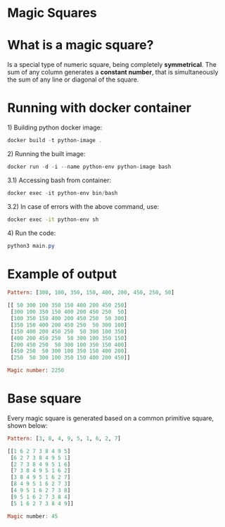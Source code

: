 # Magic Squares

# What is a magic square?

Is a special type of numeric square, being completely **symmetrical**. The sum of any column generates a **constant number**, that is simultaneously the sum of any line or diagonal of the square.

# Running with docker container

1\) Building python docker image:

```powershell
docker build -t python-image .
```

2\) Running the built image:

```powershell
docker run -d -i --name python-env python-image bash
```

3.1\) Accessing bash from container:

```powershell
docker exec -it python-env bin/bash
```

3.2\) In case of errors with the above command, use:

```bash
docker exec -it python-env sh
```

4\) Run the code:

```powershell
python3 main.py
```

# Example of output

```prolog
Pattern: [300, 100, 350, 150, 400, 200, 450, 250, 50]

[[ 50 300 100 350 150 400 200 450 250]
 [300 100 350 150 400 200 450 250  50]
 [100 350 150 400 200 450 250  50 300]
 [350 150 400 200 450 250  50 300 100]
 [150 400 200 450 250  50 300 100 350]
 [400 200 450 250  50 300 100 350 150]
 [200 450 250  50 300 100 350 150 400]
 [450 250  50 300 100 350 150 400 200]
 [250  50 300 100 350 150 400 200 450]]

Magic number: 2250
```

# Base square
Every magic square is generated based on a common primitive square, shown below:

```haskell
Pattern: [3, 8, 4, 9, 5, 1, 6, 2, 7]

[[1 6 2 7 3 8 4 9 5] 
 [6 2 7 3 8 4 9 5 1] 
 [2 7 3 8 4 9 5 1 6] 
 [7 3 8 4 9 5 1 6 2] 
 [3 8 4 9 5 1 6 2 7] 
 [8 4 9 5 1 6 2 7 3] 
 [4 9 5 1 6 2 7 3 8] 
 [9 5 1 6 2 7 3 8 4] 
 [5 1 6 2 7 3 8 4 9]]

Magic number: 45
```
